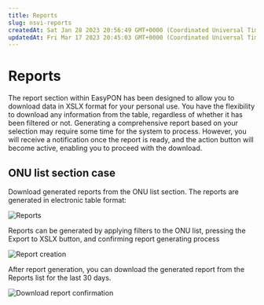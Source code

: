 ```yaml
---
title: Reports
slug: nsvi-reports
createdAt: Sat Jan 28 2023 20:56:49 GMT+0000 (Coordinated Universal Time)
updatedAt: Fri Mar 17 2023 20:45:03 GMT+0000 (Coordinated Universal Time)
---
```


# Reports

The report section within EasyPON has been designed to allow you to download data in XSLX format for your personal use. You have the flexibility to download any information from the table, regardless of whether it has been filtered or not. Generating a comprehensive report based on your selection may require some time for the system to process. However, you will receive a notification once the report is ready, and the action button will become active, enabling you to proceed with the download.

## ONU list section case

Download generated reports from the ONU list section. The reports are generated in electronic table format:

![Reports](.gitbook/assets/g2w\_KzywhrrBIdTmzYnxv\_2023-02-1411-13-20.png)

Reports can be generated by applying filters to the ONU list, pressing the Export to XSLX button, and confirming report generating process

![Report creation](.gitbook/assets/6D5jcOC5n0WpJ68WFfFO1\_2023-02-1411-13-55.png)

After report generation, you can download the generated report from the Reports list for the last 30 days.

![Download report confirmation](.gitbook/assets/6DieTpasVzu1GqgSobbeb\_2023-02-1411-13-30.png)
